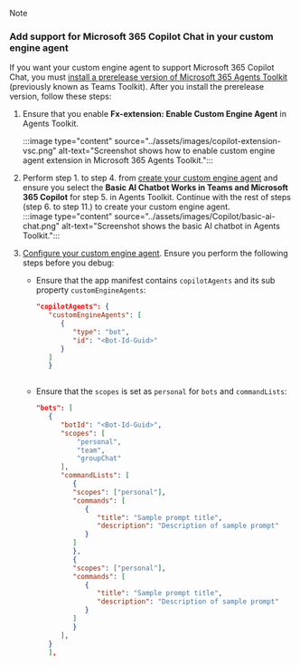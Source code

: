 > [!NOTE]
>
> ### Add support for Microsoft 365 Copilot Chat in your custom engine agent
   >
   > If you want your custom engine agent to support Microsoft 365 Copilot Chat, you must [install a prerelease version of Microsoft 365 Agents Toolkit](../toolkit/install-Teams-Toolkit.md#install-a-prerelease-version) (previously known as Teams Toolkit). After you install the prerelease version, follow these steps:
   >
   > 1. Ensure that you enable **Fx-extension: Enable Custom Engine Agent** in Agents Toolkit.
   >
   >    :::image type="content" source="../assets/images/copilot-extension-vsc.png" alt-text="Screenshot shows how to enable custom engine agent extension in Microsoft 365 Agents Toolkit.":::
   >
   > 2. Perform step 1. to step 4. from [create your custom engine agent](/microsoftteams/platform/teams-ai-library-tutorial?tutorial-step=2) and ensure you select the **Basic AI Chatbot Works in Teams and Microsoft 365 Copilot** for step 5. in Agents Toolkit. Continue with the rest of steps (step 6. to step 11.) to create your custom engine agent.<br>
   >    :::image type="content" source="../assets/images/Copilot/basic-ai-chat.png" alt-text="Screenshot shows the basic AI chatbot in Agents Toolkit.":::<br>
   > 3. [Configure your custom engine agent](/microsoftteams/platform/teams-ai-library-tutorial?tutorial-step=3). Ensure you perform the following steps before you debug:
   >     * Ensure that the app manifest contains `copilotAgents` and its sub property `customEngineAgents`:
   >
   >        ```json
   >        "copilotAgents": { 
   >           "customEngineAgents": [ 
   >              { 
   >                 "type": "bot", 
   >                 "id": "<Bot-Id-Guid>" 
   >              } 
   >           ] 
   >           }
   >      
   >        ```
>
   >     * Ensure that the `scopes` is set as `personal` for `bots` and `commandLists`:
   >
   >        ```json
   >        "bots": [ 
   >           { 
   >              "botId": "<Bot-Id-Guid>", 
   >              "scopes": [
   >                  "personal",
   >                  "team",
   >                  "groupChat"
   >              ],
   >              "commandLists": [ 
   >                 { 
   >                 "scopes": ["personal"], 
   >                 "commands": [ 
   >                    { 
   >                       "title": "Sample prompt title", 
   >                       "description": "Description of sample prompt" 
   >                    } 
   >                 ] 
   >                 }, 
   >                 { 
   >                 "scopes": ["personal"], 
   >                 "commands": [ 
   >                    { 
   >                       "title": "Sample prompt title", 
   >                       "description": "Description of sample prompt" 
   >                    } 
   >                 ] 
   >                 } 
   >              ], 
   >           } 
   >           ], 
   >      
   >        ```
